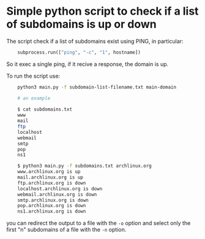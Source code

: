# Simple python script to check if a list of subdomains is up or down

The script check if a list of subdomains exist using PING, in particular: 
``` python
    subprocess.run(["ping", "-c", "1", hostname])
```

So it exec a single ping, if it recive a response, the domain is up.

To run the script use: 
``` bash
    python3 main.py -f subdomain-list-filename.txt main-domain

    # an example 
    
    $ cat subdomains.txt
    www
    mail
    ftp
    localhost
    webmail
    smtp
    pop
    ns1

    $ python3 main.py -f subdomains.txt archlinux.org
    www.archlinux.org is up
    mail.archlinux.org is up
    ftp.archlinux.org is down
    localhost.archlinux.org is down
    webmail.archlinux.org is down
    smtp.archlinux.org is down
    pop.archlinux.org is down
    ns1.archlinux.org is down
```

you can redirect the output to a file with the ```-o``` option and select only the first "n" subdomains of a file with the ```-n``` option.
